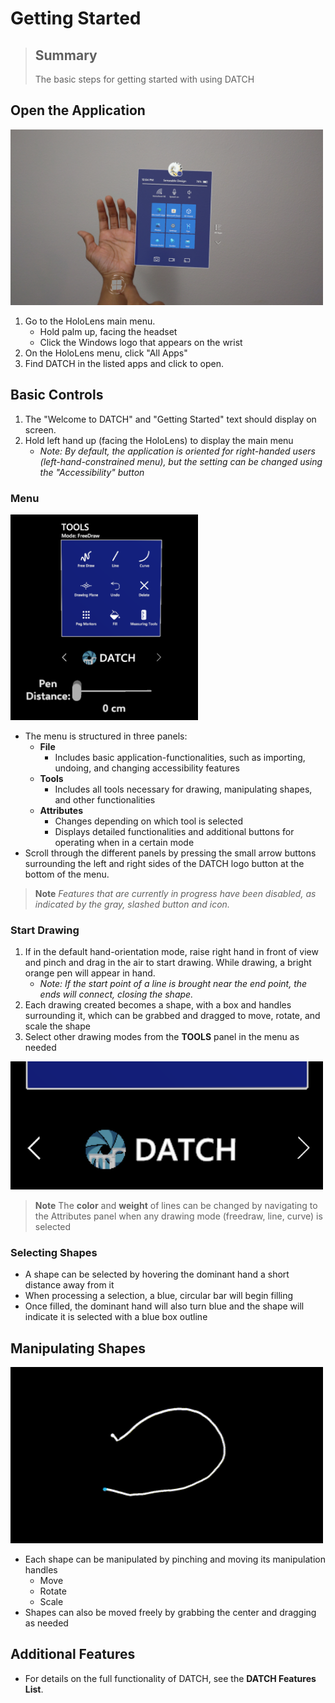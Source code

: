 # Getting Started

> ## Summary
> The basic steps for getting started with using DATCH

## Open the Application
<img src="images/hololens_menu_main.jpg" width="500">

1. Go to the HoloLens main menu. 
	- Hold palm up, facing the headset
	- Click the Windows logo that appears on the wrist
2. On the HoloLens menu, click "All Apps"
3. Find DATCH in the listed apps and click to open.

## Basic Controls
1. The "Welcome to DATCH" and "Getting Started" text should display on screen.
2. Hold left hand up (facing the HoloLens) to display the main menu
	- *Note: By default, the application is oriented for right-handed users (left-hand-constrained menu), but the setting can be changed using the "Accessibility" button*

### Menu
<img src="images/main_menu_tools_panel.png" width="300">
	
- The menu is structured in three panels:
	- **File**
		- Includes basic application-functionalities, such as importing, undoing, and changing accessibility features
	- **Tools**
		- Includes all tools necessary for drawing, manipulating shapes, and other functionalities
	- **Attributes**
		- Changes depending on which tool is selected
		- Displays detailed functionalities and additional buttons for operating when in a certain mode
- Scroll through the different panels by pressing the small arrow buttons surrounding the left and right sides of the DATCH logo button at the bottom of the menu.

> **Note**
> *Features that are currently in progress have been disabled, as indicated by the gray, slashed button and icon.*

### Start Drawing
1. If in the default hand-orientation mode, raise right hand in front of view and pinch and drag in the air to start drawing. While drawing, a bright orange pen will appear in hand.
	- *Note: If the start point of a line is brought near the end point, the ends will connect, closing the shape.*
2. Each drawing created becomes a shape, with a box and handles surrounding it, which can be grabbed and dragged to move, rotate, and scale the shape
3. Select other drawing modes from the **TOOLS** panel in the menu as needed
<img src="images/menu_arrow_buttons.png" width="500">

> **Note**
> The **color** and **weight** of lines can be changed by navigating to the Attributes panel when any drawing mode (freedraw, line, curve) is selected

### Selecting Shapes
- A shape can be selected by hovering the dominant hand a short distance away from it
- When processing a selection, a blue, circular bar will begin filling
- Once filled, the dominant hand will also turn blue and the shape will indicate it is selected with a blue box outline

## Manipulating Shapes
<img src="images/Manipulation Icons.gif" width="500">

- Each shape can be manipulated by pinching and moving its manipulation handles
	- Move
	- Rotate
	- Scale
- Shapes can also be moved freely by grabbing the center and dragging as needed

## Additional Features
- For details on the full functionality of DATCH, see the **DATCH Features List**.